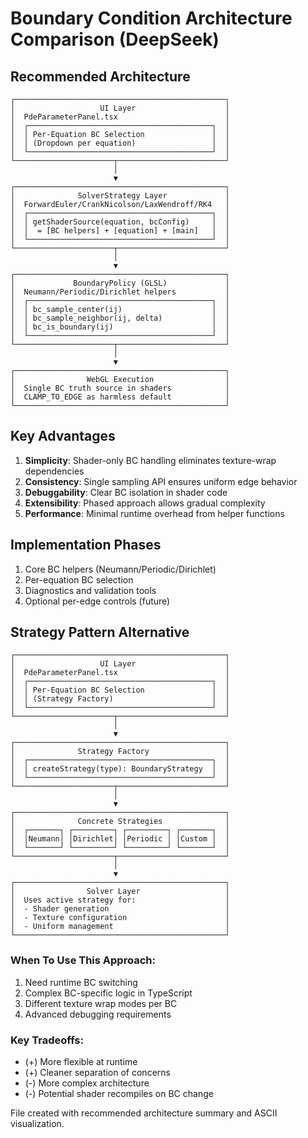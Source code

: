 # Boundary Condition Architecture Comparison (DeepSeek)

## Recommended Architecture

```
┌───────────────────────────────────────────────┐
│                   UI Layer                    │
│  PdeParameterPanel.tsx                        │
│  ┌─────────────────────────────────────────┐  │
│  │ Per-Equation BC Selection               │  │
│  │ (Dropdown per equation)                 │  │
│  └─────────────────────────────────────────┘  │
└──────────────────────┬────────────────────────┘
                       │
                       ▼
┌───────────────────────────────────────────────┐
│              SolverStrategy Layer             │
│  ForwardEuler/CrankNicolson/LaxWendroff/RK4   │
│  ┌─────────────────────────────────────────┐  │
│  │ getShaderSource(equation, bcConfig)     │  │
│  │  = [BC helpers] + [equation] + [main]   │  │
│  └─────────────────────────────────────────┘  │
└──────────────────────┬────────────────────────┘
                       │
                       ▼
┌───────────────────────────────────────────────┐
│             BoundaryPolicy (GLSL)             │
│  Neumann/Periodic/Dirichlet helpers           │
│  ┌─────────────────────────────────────────┐  │
│  │ bc_sample_center(ij)                    │  │
│  │ bc_sample_neighbor(ij, delta)           │  │
│  │ bc_is_boundary(ij)                      │  │
│  └─────────────────────────────────────────┘  │
└──────────────────────┬────────────────────────┘
                       │
                       ▼
┌───────────────────────────────────────────────┐
│                WebGL Execution                │
│  Single BC truth source in shaders            │
│  CLAMP_TO_EDGE as harmless default            │
└───────────────────────────────────────────────┘
```

## Key Advantages

1. **Simplicity**: Shader-only BC handling eliminates texture-wrap dependencies
2. **Consistency**: Single sampling API ensures uniform edge behavior
3. **Debuggability**: Clear BC isolation in shader code
4. **Extensibility**: Phased approach allows gradual complexity
5. **Performance**: Minimal runtime overhead from helper functions

## Implementation Phases

1. Core BC helpers (Neumann/Periodic/Dirichlet)
2. Per-equation BC selection
3. Diagnostics and validation tools
4. Optional per-edge controls (future)

## Strategy Pattern Alternative

```
┌───────────────────────────────────────────────┐
│                   UI Layer                    │
│  PdeParameterPanel.tsx                        │
│  ┌─────────────────────────────────────────┐  │
│  │ Per-Equation BC Selection               │  │
│  │ (Strategy Factory)                      │  │
│  └─────────────────────────────────────────┘  │
└──────────────────────┬────────────────────────┘
                       │
                       ▼
┌───────────────────────────────────────────────┐
│              Strategy Factory                 │
│  ┌─────────────────────────────────────────┐  │
│  │ createStrategy(type): BoundaryStrategy  │  │
│  └─────────────────────────────────────────┘  │
└──────────────────────┬────────────────────────┘
                       │
                       ▼
┌───────────────────────────────────────────────┐
│              Concrete Strategies              │
│  ┌───────┐ ┌─────────┐ ┌─────────┐ ┌───────┐  │
│  │Neumann│ │Dirichlet│ │Periodic │ │Custom │  │
│  └───────┘ └─────────┘ └─────────┘ └───────┘  │
└──────────────────────┬────────────────────────┘
                       │
                       ▼
┌───────────────────────────────────────────────┐
│                Solver Layer                   │
│  Uses active strategy for:                    │
│  - Shader generation                          │
│  - Texture configuration                      │
│  - Uniform management                         │
└───────────────────────────────────────────────┘
```

### When To Use This Approach:
1. Need runtime BC switching
2. Complex BC-specific logic in TypeScript
3. Different texture wrap modes per BC
4. Advanced debugging requirements

### Key Tradeoffs:
- (+) More flexible at runtime
- (+) Cleaner separation of concerns
- (-) More complex architecture
- (-) Potential shader recompiles on BC change

File created with recommended architecture summary and ASCII visualization.
